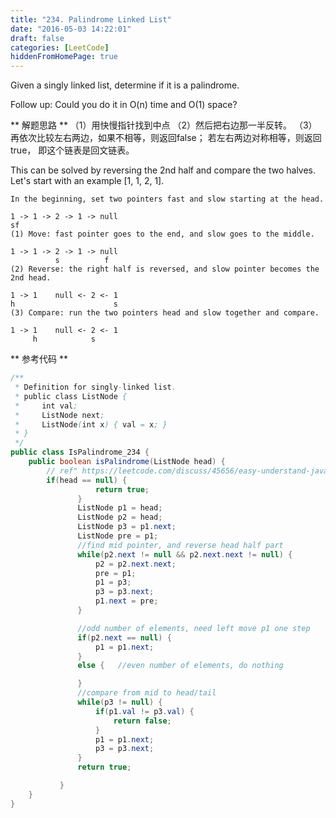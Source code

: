 ```yaml
---
title: "234. Palindrome Linked List"
date: "2016-05-03 14:22:01"
draft: false
categories: [LeetCode]
hiddenFromHomePage: true
---
```

Given a singly linked list, determine if it is a palindrome.

Follow up:
Could you do it in O(n) time and O(1) space?

** 解题思路 **
（1）用快慢指针找到中点
（2）然后把右边那一半反转。
（3）再依次比较左右两边，如果不相等，则返回false； 若左右两边对称相等，则返回true， 即这个链表是回文链表。  

This can be solved by reversing the 2nd half and compare the two halves. Let's start with an example [1, 1, 2, 1].
``` code
In the beginning, set two pointers fast and slow starting at the head.

1 -> 1 -> 2 -> 1 -> null 
sf
(1) Move: fast pointer goes to the end, and slow goes to the middle.

1 -> 1 -> 2 -> 1 -> null 
          s          f
(2) Reverse: the right half is reversed, and slow pointer becomes the 2nd head.

1 -> 1    null <- 2 <- 1           
h                      s
(3) Compare: run the two pointers head and slow together and compare.

1 -> 1    null <- 2 <- 1             
     h            s 
```
** 参考代码  ** 
```java
/**
 * Definition for singly-linked list.
 * public class ListNode {
 *     int val;
 *     ListNode next;
 *     ListNode(int x) { val = x; }
 * }
 */
public class IsPalindrome_234 {
    public boolean isPalindrome(ListNode head) {
        // ref" https://leetcode.com/discuss/45656/easy-understand-java-solution-o-1-space-cost
        if(head == null) {
                   return true;
               }
               ListNode p1 = head;
               ListNode p2 = head;
               ListNode p3 = p1.next;
               ListNode pre = p1;
               //find mid pointer, and reverse head half part
               while(p2.next != null && p2.next.next != null) {
                   p2 = p2.next.next;
                   pre = p1;
                   p1 = p3;
                   p3 = p3.next;
                   p1.next = pre;
               }

               //odd number of elements, need left move p1 one step
               if(p2.next == null) {
                   p1 = p1.next;
               }
               else {   //even number of elements, do nothing

               }
               //compare from mid to head/tail
               while(p3 != null) {
                   if(p1.val != p3.val) {
                       return false;
                   }
                   p1 = p1.next;
                   p3 = p3.next;
               }
               return true;

           }
    }
}
```

